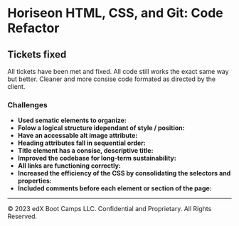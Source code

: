 # Horiseon HTML, CSS, and Git: Code Refactor

## Tickets fixed

All tickets have been met and fixed.  All code still works the exact same way but better. Cleaner and more consise code formated as directed by the client.

### Challenges

* **Used sematic elements to organize:**
* **Folow a logical structure idependant of style / position:**
* **Have an accessable alt image attribute:**
* **Heading attributes fall in sequential order:**
* **Title element has a consise, descriptive title:**
* **Improved the codebase for long-term sustainability:**
* **All links are functioning correctly:**
* **Increased the efficiency of the CSS by consolidating the selectors and properties:**
* **Included comments before each element or section of the page:**

---
© 2023 edX Boot Camps LLC. Confidential and Proprietary. All Rights Reserved.